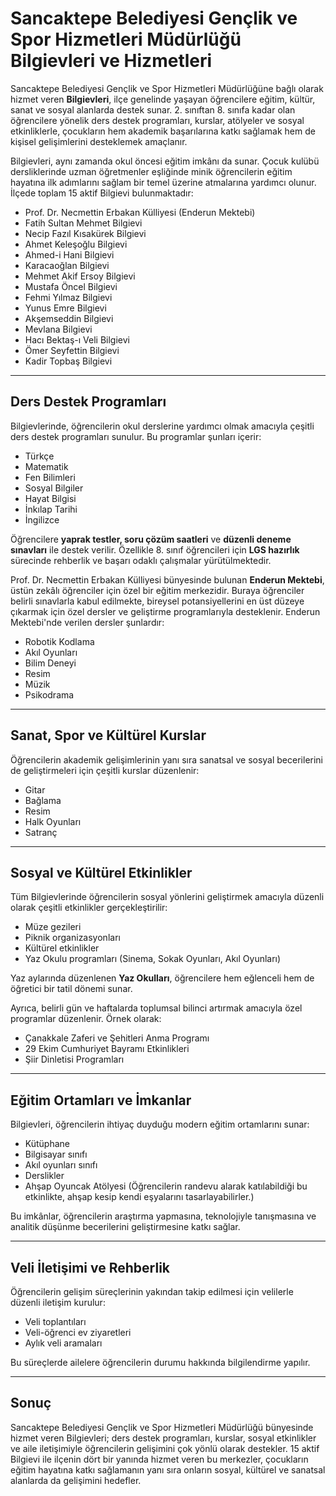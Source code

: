 # Sancaktepe Belediyesi Gençlik ve Spor Hizmetleri Müdürlüğü Bilgievleri ve Hizmetleri

Sancaktepe Belediyesi Gençlik ve Spor Hizmetleri Müdürlüğüne bağlı olarak hizmet veren **Bilgievleri**, ilçe genelinde yaşayan öğrencilere eğitim, kültür, sanat ve sosyal alanlarda destek sunar. 2. sınıftan 8. sınıfa kadar olan öğrencilere yönelik ders destek programları, kurslar, atölyeler ve sosyal etkinliklerle, çocukların hem akademik başarılarına katkı sağlamak hem de kişisel gelişimlerini desteklemek amaçlanır.

Bilgievleri, aynı zamanda okul öncesi eğitim imkânı da sunar. Çocuk kulübü dersliklerinde uzman öğretmenler eşliğinde minik öğrencilerin eğitim hayatına ilk adımlarını sağlam bir temel üzerine atmalarına yardımcı olunur. İlçede toplam 15 aktif Bilgievi bulunmaktadır:

- Prof. Dr. Necmettin Erbakan Külliyesi (Enderun Mektebi)
- Fatih Sultan Mehmet Bilgievi
- Necip Fazıl Kısakürek Bilgievi
- Ahmet Keleşoğlu Bilgievi
- Ahmed-i Hani Bilgievi
- Karacaoğlan Bilgievi
- Mehmet Akif Ersoy Bilgievi
- Mustafa Öncel Bilgievi
- Fehmi Yılmaz Bilgievi
- Yunus Emre Bilgievi
- Akşemseddin Bilgievi
- Mevlana Bilgievi
- Hacı Bektaş-ı Veli Bilgievi
- Ömer Seyfettin Bilgievi
- Kadir Topbaş Bilgievi

---

## Ders Destek Programları

Bilgievlerinde, öğrencilerin okul derslerine yardımcı olmak amacıyla çeşitli ders destek programları sunulur. Bu programlar şunları içerir:

- Türkçe
- Matematik
- Fen Bilimleri
- Sosyal Bilgiler
- Hayat Bilgisi
- İnkılap Tarihi
- İngilizce

Öğrencilere **yaprak testler, soru çözüm saatleri** ve **düzenli deneme sınavları** ile destek verilir. Özellikle 8. sınıf öğrencileri için **LGS hazırlık** sürecinde rehberlik ve başarı odaklı çalışmalar yürütülmektedir.

Prof. Dr. Necmettin Erbakan Külliyesi bünyesinde bulunan **Enderun Mektebi**, üstün zekâlı öğrenciler için özel bir eğitim merkezidir. Buraya öğrenciler belirli sınavlarla kabul edilmekte, bireysel potansiyellerini en üst düzeye çıkarmak için özel dersler ve geliştirme programlarıyla desteklenir. Enderun Mektebi'nde verilen dersler şunlardır:

- Robotik Kodlama
- Akıl Oyunları
- Bilim Deneyi
- Resim
- Müzik
- Psikodrama

---

## Sanat, Spor ve Kültürel Kurslar

Öğrencilerin akademik gelişimlerinin yanı sıra sanatsal ve sosyal becerilerini de geliştirmeleri için çeşitli kurslar düzenlenir:

- Gitar
- Bağlama
- Resim
- Halk Oyunları
- Satranç

---

## Sosyal ve Kültürel Etkinlikler

Tüm Bilgievlerinde öğrencilerin sosyal yönlerini geliştirmek amacıyla düzenli olarak çeşitli etkinlikler gerçekleştirilir:

- Müze gezileri
- Piknik organizasyonları
- Kültürel etkinlikler
- Yaz Okulu programları (Sinema, Sokak Oyunları, Akıl Oyunları)

Yaz aylarında düzenlenen **Yaz Okulları**, öğrencilere hem eğlenceli hem de öğretici bir tatil dönemi sunar.

Ayrıca, belirli gün ve haftalarda toplumsal bilinci artırmak amacıyla özel programlar düzenlenir. Örnek olarak:

- Çanakkale Zaferi ve Şehitleri Anma Programı
- 29 Ekim Cumhuriyet Bayramı Etkinlikleri
- Şiir Dinletisi Programları

---

## Eğitim Ortamları ve İmkanlar

Bilgievleri, öğrencilerin ihtiyaç duyduğu modern eğitim ortamlarını sunar:

- Kütüphane
- Bilgisayar sınıfı
- Akıl oyunları sınıfı
- Derslikler
- Ahşap Oyuncak Atölyesi (Öğrencilerin randevu alarak katılabildiği bu etkinlikte, ahşap kesip kendi eşyalarını tasarlayabilirler.)

Bu imkânlar, öğrencilerin araştırma yapmasına, teknolojiyle tanışmasına ve analitik düşünme becerilerini geliştirmesine katkı sağlar.

---

## Veli İletişimi ve Rehberlik

Öğrencilerin gelişim süreçlerinin yakından takip edilmesi için velilerle düzenli iletişim kurulur:

- Veli toplantıları
- Veli-öğrenci ev ziyaretleri
- Aylık veli aramaları

Bu süreçlerde ailelere öğrencilerin durumu hakkında bilgilendirme yapılır.

---

## Sonuç

Sancaktepe Belediyesi Gençlik ve Spor Hizmetleri Müdürlüğü bünyesinde hizmet veren Bilgievleri; ders destek programları, kurslar, sosyal etkinlikler ve aile iletişimiyle öğrencilerin gelişimini çok yönlü olarak destekler. 15 aktif Bilgievi ile ilçenin dört bir yanında hizmet veren bu merkezler, çocukların eğitim hayatına katkı sağlamanın yanı sıra onların sosyal, kültürel ve sanatsal alanlarda da gelişimini hedefler.